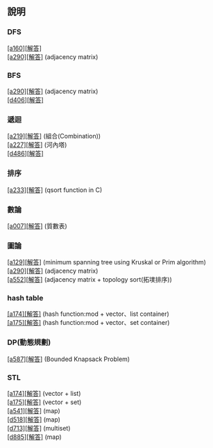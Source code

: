 ﻿## 說明

### DFS
[[a160]](https://zerojudge.tw/ShowProblem?problemid=a160)[[解答]](https://github.com/XassassinXsaberX/zerojudge/blob/master/unknown/a160.c)  
[[a290]](https://zerojudge.tw/ShowProblem?problemid=a290)[[解答]](https://github.com/XassassinXsaberX/zerojudge/blob/master/unknown/a290.c) (adjacency matrix)  

### BFS
[[a290]](https://zerojudge.tw/ShowProblem?problemid=a290)[[解答]](https://github.com/XassassinXsaberX/zerojudge/blob/master/unknown/a290.c) (adjacency matrix)  
[[d406]](https://zerojudge.tw/ShowProblem?problemid=d406)[[解答]](https://github.com/XassassinXsaberX/zerojudge/blob/master/unknown/d406.c)  


### 遞迴
[[a219]](https://zerojudge.tw/ShowProblem?problemid=a219)[[解答]](https://github.com/XassassinXsaberX/zerojudge/blob/master/unknown/a219.c) (組合(Combination))  
[[a227]](https://zerojudge.tw/ShowProblem?problemid=a227)[[解答]](https://github.com/XassassinXsaberX/zerojudge/blob/master/unknown/a227.c) (河內塔)  
[[d486]](https://zerojudge.tw/ShowProblem?problemid=d486)[[解答]](https://github.com/XassassinXsaberX/zerojudge/blob/master/unknown/d486.c)  


### 排序
[[a233]](https://zerojudge.tw/ShowProblem?problemid=a233)[[解答]](https://github.com/XassassinXsaberX/zerojudge/blob/master/unknown/a233.c) (qsort function in C)  


### 數論  
[[a007]](https://zerojudge.tw/ShowProblem?problemid=a007)[[解答]](https://github.com/XassassinXsaberX/zerojudge/blob/master/unknown/a007.cpp) (質數表)  


### 圖論
[[a129]](https://zerojudge.tw/ShowProblem?problemid=a129)[[解答]](https://github.com/XassassinXsaberX/zerojudge/blob/master/unknown/a129.cpp) (minimum spanning tree using Kruskal or Prim algorithm)  
[[a290]](https://zerojudge.tw/ShowProblem?problemid=a290)[[解答]](https://github.com/XassassinXsaberX/zerojudge/blob/master/unknown/a290.c) (adjacency matrix)  
[[a552]](https://zerojudge.tw/ShowProblem?problemid=a552)[[解答]](https://github.com/XassassinXsaberX/zerojudge/blob/master/unknown/a552.c) (adjacency matrix + topology sort(拓墣排序))  


### hash table
[[a174]](https://zerojudge.tw/ShowProblem?problemid=a174)[[解答]](https://github.com/XassassinXsaberX/zerojudge/blob/master/unknown/a174.cpp) (hash function:mod + vector、list container)   
[[a175]](https://zerojudge.tw/ShowProblem?problemid=a175)[[解答]](https://github.com/XassassinXsaberX/zerojudge/blob/master/unknown/a175.cpp) (hash function:mod + vector、set container)  


### DP(動態規劃)
[[a587]](https://zerojudge.tw/ShowProblem?problemid=a587)[[解答]](https://github.com/XassassinXsaberX/zerojudge/blob/master/unknown/a587.cpp) (Bounded Knapsack Problem)  


### STL
[[a174]](https://zerojudge.tw/ShowProblem?problemid=a174)[[解答]](https://github.com/XassassinXsaberX/zerojudge/blob/master/unknown/a174.cpp) (vector + list)  
[[a175]](https://zerojudge.tw/ShowProblem?problemid=a175)[[解答]](https://github.com/XassassinXsaberX/zerojudge/blob/master/unknown/a175.cpp) (vector + set)  
[[a541]](https://zerojudge.tw/ShowProblem?problemid=a541)[[解答]](https://github.com/XassassinXsaberX/zerojudge/blob/master/unknown/a541.cpp) (map)  
[[d518]](https://zerojudge.tw/ShowProblem?problemid=d518)[[解答]](https://github.com/XassassinXsaberX/zerojudge/blob/master/unknown/d518.cpp) (map)  
[[d713]](https://zerojudge.tw/ShowProblem?problemid=d713)[[解答]](https://github.com/XassassinXsaberX/zerojudge/blob/master/unknown/d713.cpp) (multiset)  
[[d885]](https://zerojudge.tw/ShowProblem?problemid=d885)[[解答]](https://github.com/XassassinXsaberX/zerojudge/blob/master/unknown/d885.cpp) (map)  



